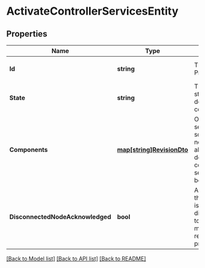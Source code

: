 # ActivateControllerServicesEntity

## Properties
Name | Type | Description | Notes
------------ | ------------- | ------------- | -------------
**Id** | **string** | The id of the ProcessGroup | [optional] [default to null]
**State** | **string** | The desired state of the descendant components | [optional] [default to null]
**Components** | [**map[string]RevisionDto**](RevisionDTO.md) | Optional services to schedule. If not specified, all authorized descendant controller services will be used. | [optional] [default to null]
**DisconnectedNodeAcknowledged** | **bool** | Acknowledges that this node is disconnected to allow for mutable requests to proceed. | [optional] [default to null]

[[Back to Model list]](../README.md#documentation-for-models) [[Back to API list]](../README.md#documentation-for-api-endpoints) [[Back to README]](../README.md)

